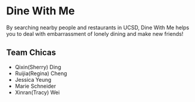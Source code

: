 # Dine With Me
By searching nearby people and restaurants in UCSD, Dine With Me helps you to deal with embarrassment of lonely dining and make new friends!

## Team Chicas
* Qixin(Sherry) Ding
* Ruijia(Regina) Cheng
* Jessica Yeung
* Marie Schneider
* Xinran(Tracy) Wei
